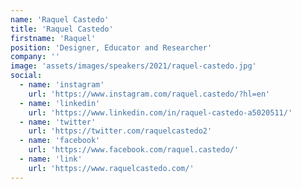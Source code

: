 ```yaml
---
name: 'Raquel Castedo'
title: 'Raquel Castedo'
firstname: 'Raquel'
position: 'Designer, Educator and Researcher'
company: ''
image: 'assets/images/speakers/2021/raquel-castedo.jpg'
social:
  - name: 'instagram'
    url: 'https://www.instagram.com/raquel.castedo/?hl=en'
  - name: 'linkedin'
    url: 'https://www.linkedin.com/in/raquel-castedo-a5020511/'
  - name: 'twitter'
    url: 'https://twitter.com/raquelcastedo2'
  - name: 'facebook'
    url: 'https://www.facebook.com/raquel.castedo/'
  - name: 'link'
    url: 'https://www.raquelcastedo.com/'
---
```

